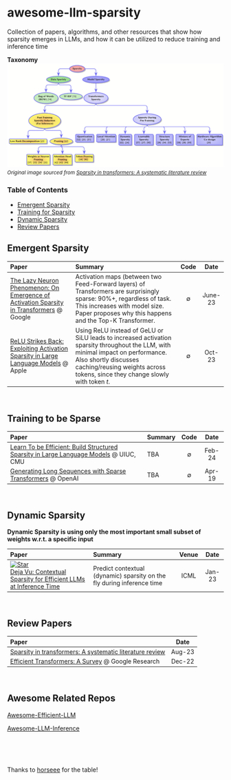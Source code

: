 # awesome-llm-sparsity

Collection of papers, algorithms, and other resources that show how sparsity emerges in LLMs, and how it can be utilized to reduce training and inference time

**Taxonomy**
![Sparsity Taxonomy](https://github.com/ariellubonja/awesome-llm-sparsity/blob/main/sparsity-taxonomy.png)
<small><i>Original image sourced from [Sparsity in transformers: A systematic literature review](https://www.sciencedirect.com/science/article/pii/S092523122400239X)</i></small>

### Table of Contents 
- [Emergent Sparsity](#Emergent-Sparsity)
- [Training for Sparsity](#training-to-be-sparse)
- [Dynamic Sparsity](#dynamic-sparsity)
- [Review Papers](#review-papers)

## Emergent Sparsity
<div id="Emergent-Sparsity"></div> 

| Paper | Summary | Code | Date |
|:------|:-------|:----:|:----:|
|[The Lazy Neuron Phenomenon: On Emergence of Activation Sparsity in Transformers](https://arxiv.org/pdf/2210.06313.pdf) @ Google | Activation maps (between two Feed-Forward layers) of Transformers are surprisingly sparse: 90%+, regardless of task. This increases with model size. Paper proposes why this happens and the Top-K Transformer. | ∅ | June-23
|[ReLU Strikes Back: Exploiting Activation Sparsity in Large Language Models](https://arxiv.org/pdf/2310.04564.pdf) @ Apple | Using ReLU instead of GeLU or SiLU leads to increased activation sparsity throughout the LLM, with minimal impact on performance. Also shortly discusses caching/reusing weights across tokens, since they change slowly with token $t$.  | ∅ | Oct-23
<br/>


## Training to be Sparse
<div id="training-to-be-sparse"></div>


| Paper | Summary | Code | Date |
|:------|:-------|:----:|:----:|
|[Learn To be Efficient: Build Structured Sparsity in Large Language Models](https://arxiv.org/pdf/2402.06126.pdf) @ UIUC, CMU | TBA | ∅ | Feb-24
|[Generating Long Sequences with Sparse Transformers](https://arxiv.org/pdf/1904.10509.pdf) @ OpenAI | TBA | ∅ | Apr-19
<br/>


## Dynamic Sparsity
<div id="dynamic-sparsity"></div>

**Dynamic Sparsity is using only the most important small subset of weights w.r.t. a specific input**


| Paper | Summary | Venue | Date |
|:------|:-------|:----:|:----:|
|[![Star](https://img.shields.io/github/stars/FMInference/DejaVu.svg?style=social&label=Star)](https://github.com/FMInference/DejaVu)<br>[Deja Vu: Contextual Sparsity for Efficient LLMs at Inference Time](https://arxiv.org/pdf/2310.17157.pdf) | Predict contextual (dynamic) sparsity on the fly during inference time | ICML | Jan-23
<br/>

## Review Papers
<div id="review-papers"></div>

| Paper | Date |
|:----|  :----: |
|[Sparsity in transformers: A systematic literature review](https://www.sciencedirect.com/science/article/pii/S092523122400239X)| Aug-23
|[Efficient Transformers: A Survey](https://dl.acm.org/doi/pdf/10.1145/3530811) @ Google Research | Dec-22
<br/>


## Awesome Related Repos

[Awesome-Efficient-LLM](https://github.com/horseee/Awesome-Efficient-LLM)

[Awesome-LLM-Inference](https://github.com/DefTruth/Awesome-LLM-Inference)

<br/><br/><br/>

Thanks to [horseee](https://github.com/horseee/Awesome-Efficient-LLM/blob/main/README.md?plain=1) for the table!

